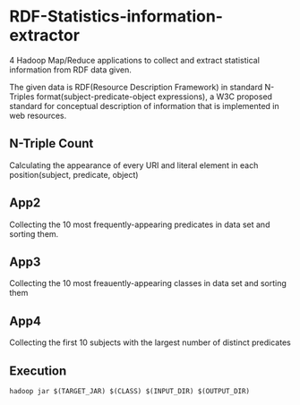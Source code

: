 # RDF-Statistics-information-extractor
4 Hadoop Map/Reduce applications to collect and extract statistical information from RDF data given.

The given data is RDF(Resource Description Framework) in standard N-Triples format(subject-predicate-object expressions), a W3C proposed standard for conceptual description of information that is implemented in web resources.

## N-Triple Count

Calculating the appearance of every URI and literal element in each position(subject, predicate, object)

## App2

Collecting the 10 most frequently-appearing predicates in data set and sorting them.

## App3

Collecting the 10 most freauently-appearing classes in data set and sorting them

## App4

Collecting the first 10 subjects with the largest number of distinct predicates

## Execution
```
hadoop jar $(TARGET_JAR) $(CLASS) $(INPUT_DIR) $(OUTPUT_DIR)
```
